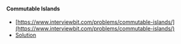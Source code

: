 #### Commutable Islands
- [https://www.interviewbit.com/problems/commutable-islands/](https://www.interviewbit.com/problems/commutable-islands/)
- [Solution](https://github.com/Omanshu840/Competitive-Programming/blob/master/InterviewBit/Graphs/comislands.cpp)